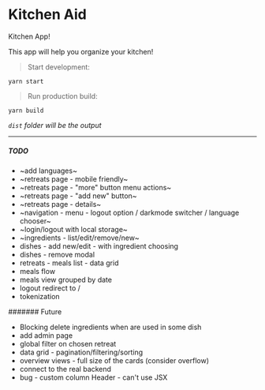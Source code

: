 # Kitchen Aid 

Kitchen App!

This app will help you organize your kitchen!

> Start development:
```
yarn start
```

> Run production build:

```
yarn build
```
*`dist` folder will be the output*

___


##### TODO
* ~add languages~
* ~retreats page - mobile friendly~
* ~retreats page - "more" button menu actions~
* ~retreats page - "add new" button~
* ~retreats page - details~
* ~navigation - menu - logout option / darkmode switcher / language chooser~
* ~login/logout with local storage~
* ~ingredients - list/edit/remove/new~
* dishes - add new/edit - with ingredient choosing
* dishes - remove modal
* retreats - meals list - data grid
* meals flow
* meals view grouped by date
* logout redirect to /
* tokenization

####### Future
* Blocking delete ingredients when are used in some dish
* add admin page
* global filter on chosen retreat
* data grid - pagination/filtering/sorting
* overview views - full size of the cards (consider overflow)
* connect to the real backend
* bug - custom column Header - can't use JSX